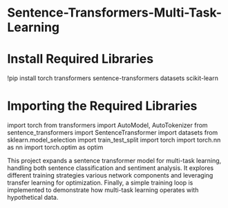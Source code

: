 # Sentence-Transformers-Multi-Task-Learning


# Install Required Libraries
!pip install torch transformers sentence-transformers datasets scikit-learn

# Importing the Required Libraries
import torch
from transformers import AutoModel, AutoTokenizer
from sentence_transformers import SentenceTransformer
import datasets
from sklearn.model_selection import train_test_split
import torch
import torch.nn as nn
import torch.optim as optim




This project expands a sentence transformer model for multi-task learning, handling both sentence classification and sentiment analysis. It explores different training strategies various network components and leveraging transfer learning for optimization. Finally, a simple training loop is implemented to demonstrate how multi-task learning operates with hypothetical data.
